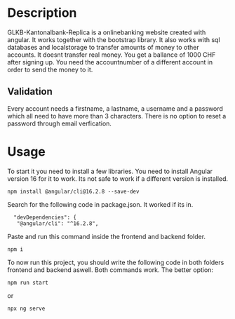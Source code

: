 # Description

GLKB-Kantonalbank-Replica is a onlinebanking website created with angular. It works together with the bootstrap library. It also works with sql databases and localstorage to transfer amounts of money to other accounts. It doesnt transfer real money. You get a ballance of 1000 CHF after signing up. You need the accountnumber of a different account in order to send the money to it.

## Validation
Every account needs a firstname, a lastname, a username and a password which all need to have more than 3 characters.
There is no option to reset a password through email verfication.

# Usage
To start it you need to install a few libraries.
You need to install Angular version 16 for it to work. Its not safe to work if a different version is installed.
```
npm install @angular/cli@16.2.8 --save-dev
```
Search for the following code in package.json. It worked if its in.
```
  "devDependencies": {
   "@angular/cli": "^16.2.8",
 ```
Paste and run this command inside the frontend and backend folder.
```
npm i
```

To now run this project, you should write the following code in both folders frontend and backend aswell.
Both commands work.
The better option:
```
npm run start
```
or
```
npx ng serve
```

